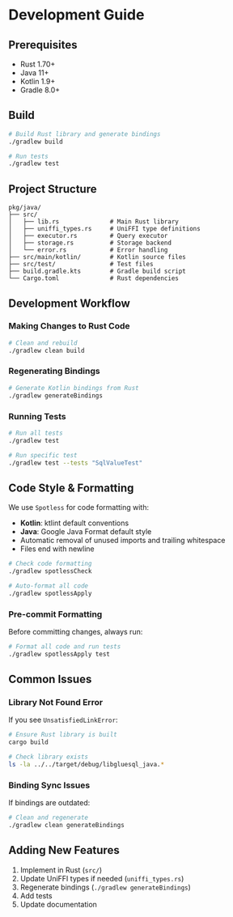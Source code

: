 # Development Guide

## Prerequisites

- Rust 1.70+
- Java 11+
- Kotlin 1.9+
- Gradle 8.0+

## Build

```bash
# Build Rust library and generate bindings
./gradlew build

# Run tests
./gradlew test
```

## Project Structure

```
pkg/java/
├── src/
│   ├── lib.rs              # Main Rust library
│   ├── uniffi_types.rs     # UniFFI type definitions
│   ├── executor.rs         # Query executor
│   ├── storage.rs          # Storage backend
│   └── error.rs            # Error handling
├── src/main/kotlin/        # Kotlin source files
├── src/test/               # Test files
├── build.gradle.kts        # Gradle build script
└── Cargo.toml              # Rust dependencies
```

## Development Workflow

### Making Changes to Rust Code

```bash
# Clean and rebuild
./gradlew clean build
```

### Regenerating Bindings

```bash
# Generate Kotlin bindings from Rust
./gradlew generateBindings
```

### Running Tests

```bash
# Run all tests
./gradlew test

# Run specific test
./gradlew test --tests "SqlValueTest"
```

## Code Style & Formatting

We use `Spotless` for code formatting with:
- **Kotlin**: ktlint default conventions
- **Java**: Google Java Format default style
- Automatic removal of unused imports and trailing whitespace
- Files end with newline

```bash
# Check code formatting
./gradlew spotlessCheck

# Auto-format all code
./gradlew spotlessApply
```

### Pre-commit Formatting

Before committing changes, always run:

```bash
# Format all code and run tests
./gradlew spotlessApply test
```

## Common Issues

### Library Not Found Error

If you see `UnsatisfiedLinkError`:

```bash
# Ensure Rust library is built
cargo build

# Check library exists
ls -la ../../target/debug/libgluesql_java.*
```

### Binding Sync Issues

If bindings are outdated:

```bash
# Clean and regenerate
./gradlew clean generateBindings
```

## Adding New Features

1. Implement in Rust (`src/`)
2. Update UniFFI types if needed (`uniffi_types.rs`)
3. Regenerate bindings (`./gradlew generateBindings`)
4. Add tests
5. Update documentation